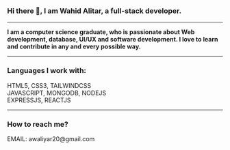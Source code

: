 ### Hi there 👋, I am Wahid Alitar, a full-stack developer.


<hr>
<b>I am a computer science graduate, who is passionate about Web development, database, UI/UX and software development. I love to learn and contribute in any and every possible way.</b>
<hr>
<h3>Languages I work with:</h3>
HTML5, CSS3, TAILWINDCSS<br>
JAVASCRIPT, MONGODB, NODEJS<br>
EXPRESSJS, REACTJS
<hr>
<h3>How to reach me?</h3>
EMAIL: awaliyar20@gmail.com<br>

